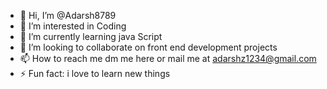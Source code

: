 - 👋 Hi, I’m @Adarsh8789
- 👀 I’m interested in Coding 
- 🌱 I’m currently learning java Script  
- 💞️ I’m looking to collaborate on front end development projects
- 📫 How to reach me dm me here or mail me at adarshz1234@gmail.com
- ⚡ Fun fact: i love to learn new things

<!---
Adarsh8789/Adarsh8789 is a ✨ special ✨ repository because its `README.md` (this file) appears on your GitHub profile.
You can click the Preview link to take a look at your changes.
--->
